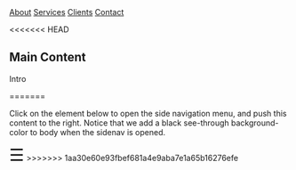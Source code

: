 <body>

<div class="sidenav">
  <a href="#">About</a>
  <a href="#">Services</a>
  <a href="#">Clients</a>
  <a href="#">Contact</a>
</div>

<<<<<<< HEAD
<div class="main">
  <h2>Main Content</h2>
  <p>Intro</p>
=======
<div id="main">
  <p>Click on the element below to open the side navigation menu, and push this content to the right. Notice that we add a black see-through background-color to body when the sidenav is opened.</p>
  <span style="font-size:30px;cursor:pointer" onclick="openNav()">&#9776;</span>
>>>>>>> 1aa30e60e93fbef681a4e9aba7e1a65b16276efe
</div>

</script>
</body>
